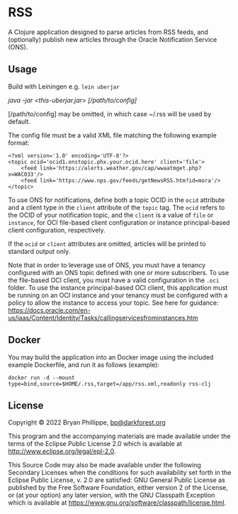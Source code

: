 # RSS

A Clojure application designed to parse articles from RSS feeds, and 
(optionally) publish new articles through the Oracle Notification Service (ONS).

## Usage

Build with Leiningen e.g. `lein uberjar`

*java -jar <this-uberjar.jar> [/path/to/config]*

[/path/to/config] may be omitted, in which case ~/.rss will be used by default.

The config file must be a valid XML file matching the following example format:

```
<?xml version='1.0' encoding='UTF-8'?>
<topic ocid='ocid1.onstopic.phx.your.ocid.here' client='file'>
    <feed link='https://alerts.weather.gov/cap/wwaatmget.php?x=WAC033'/>
    <feed link='https://www.nps.gov/feeds/getNewsRSS.htm?id=mora'/>
</topic>
```

To use ONS for notifications, define both a topic OCID in the `ocid` 
attribute and a client type in the `client` attribute of the `topic` tag.
The `ocid` refers to the OCID of your notification topic, and the `client` is
a value of `file` or `instance`, for OCI file-based client configuration or 
instance principal-based client configuration, respectively.

If the `ocid` or `client` attributes are omitted, articles will be printed to 
standard output only.

Note that in order to leverage use of ONS, you must have a tenancy 
configured with an ONS topic defined with one or more subscribers. To use 
the file-based OCI client, you must have a valid configuration in the `.oci` 
folder. To use the instance principal-based OCI client, this application 
must be running on an OCI instance and your tenancy must be configured with 
a policy to allow the instance to access your topic. See here for guidance: https://docs.oracle.com/en-us/iaas/Content/Identity/Tasks/callingservicesfrominstances.htm

## Docker

You may build the application into an Docker image using the included example
Dockerfile, and run it as follows (example):

`docker run -d --mount type=bind,source=$HOME/.rss,target=/app/rss.xml,readonly rss-clj`

## License

Copyright © 2022 Bryan Phillippe, <bp@darkforest.org>

This program and the accompanying materials are made available under the
terms of the Eclipse Public License 2.0 which is available at
http://www.eclipse.org/legal/epl-2.0.

This Source Code may also be made available under the following Secondary
Licenses when the conditions for such availability set forth in the Eclipse
Public License, v. 2.0 are satisfied: GNU General Public License as published by
the Free Software Foundation, either version 2 of the License, or (at your
option) any later version, with the GNU Classpath Exception which is available
at https://www.gnu.org/software/classpath/license.html.
